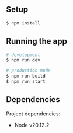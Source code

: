 ## Setup

```bash
$ npm install
```
## Running the app

```bash
# development
$ npm run dev

# production mode
$ npm run build
$ npm run start
```


## Dependencies

Project dependencies:

- Node v20.12.2

